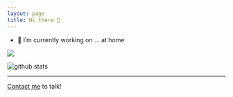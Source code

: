 ```yaml
---
layout: page
title: Hi there 👋
---
```



- 🔭 I’m currently working on ... at home

<a href= "https://www.linkedin.com/in/agmalpartida"><img src="https://img.icons8.com/nolan/50/linkedin.png"/></a>

<img src="https://github-readme-stats.vercel.app/api/?username=agmalpartida&show_icons=true&count_private=true&title_color=fffffff&icon_color=000000&text_color=000000" alt="github stats"/>

---

[Contact me](mailto:me@albertogalvez.com) to talk!
